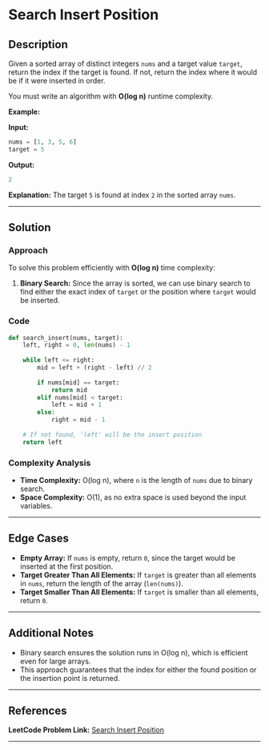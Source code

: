 # Search Insert Position

## Description

Given a sorted array of distinct integers `nums` and a target value `target`, return the index if the target is found. If not, return the index where it would be if it were inserted in order.

You must write an algorithm with **O(log n)** runtime complexity.

**Example:**

**Input:**
```python
nums = [1, 3, 5, 6]
target = 5
```

**Output:**
```python
2
```

**Explanation:**
The target `5` is found at index `2` in the sorted array `nums`.

---

## Solution

### Approach

To solve this problem efficiently with **O(log n)** time complexity:
1. **Binary Search:** Since the array is sorted, we can use binary search to find either the exact index of `target` or the position where `target` would be inserted.

### Code

```python
def search_insert(nums, target):
    left, right = 0, len(nums) - 1
    
    while left <= right:
        mid = left + (right - left) // 2
        
        if nums[mid] == target:
            return mid
        elif nums[mid] < target:
            left = mid + 1
        else:
            right = mid - 1
    
    # If not found, 'left' will be the insert position
    return left
```

### Complexity Analysis

- **Time Complexity:** O(log n), where `n` is the length of `nums` due to binary search.
- **Space Complexity:** O(1), as no extra space is used beyond the input variables.

---

## Edge Cases

- **Empty Array:** If `nums` is empty, return `0`, since the target would be inserted at the first position.
- **Target Greater Than All Elements:** If `target` is greater than all elements in `nums`, return the length of the array (`len(nums)`).
- **Target Smaller Than All Elements:** If `target` is smaller than all elements, return `0`.

---

## Additional Notes

- Binary search ensures the solution runs in O(log n), which is efficient even for large arrays.
- This approach guarantees that the index for either the found position or the insertion point is returned.

---

## References

**LeetCode Problem Link:** [Search Insert Position](https://leetcode.com/problems/search-insert-position/)

---
